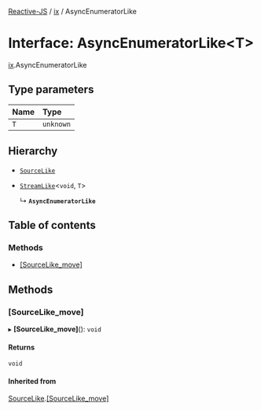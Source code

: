 [Reactive-JS](../README.md) / [ix](../modules/ix.md) / AsyncEnumeratorLike

# Interface: AsyncEnumeratorLike<T\>

[ix](../modules/ix.md).AsyncEnumeratorLike

## Type parameters

| Name | Type |
| :------ | :------ |
| `T` | `unknown` |

## Hierarchy

- [`SourceLike`](util.SourceLike.md)

- [`StreamLike`](streaming.StreamLike.md)<`void`, `T`\>

  ↳ **`AsyncEnumeratorLike`**

## Table of contents

### Methods

- [[SourceLike\_move]](ix.AsyncEnumeratorLike.md#[sourcelike_move])

## Methods

### [SourceLike\_move]

▸ **[SourceLike_move]**(): `void`

#### Returns

`void`

#### Inherited from

[SourceLike](util.SourceLike.md).[[SourceLike_move]](util.SourceLike.md#[sourcelike_move])
